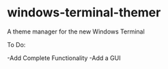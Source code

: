# windows-terminal-themer
A theme manager for the new Windows Terminal

To Do:

-Add Complete Functionality
-Add a GUI
